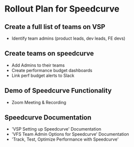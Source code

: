 # Rollout Plan for Speedcurve

## Create a full list of teams on VSP
- Identify team admins (product leads, dev leads, FE devs)
  
## Create teams on speedcurve
- Add Admins to their teams
- Create performance budget dashboards
- Link perf budget alerts to Slack
  
## Demo of Speedcurve Functionality
  - Zoom Meeting & Recording

## Speedcurve Documentation
  - 'VSP Setting up Speedcurve' Documentation
  - 'VFS Team Admin Options for Speedcurve' Documentation
  - 'Track, Test, Optimize Performance with Speedcurve'
 
